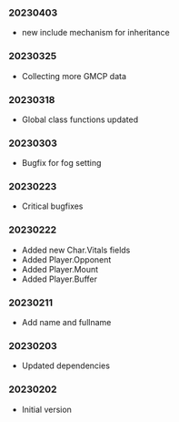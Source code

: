 ### 20230403

  * new include mechanism for inheritance

### 20230325

  * Collecting more GMCP data

### 20230318

  * Global class functions updated

### 20230303

  * Bugfix for fog setting

### 20230223

  * Critical bugfixes

### 20230222

  * Added new Char.Vitals fields
  * Added Player.Opponent
  * Added Player.Mount
  * Added Player.Buffer

### 20230211

  * Add name and fullname

### 20230203

  * Updated dependencies

### 20230202

  * Initial version
